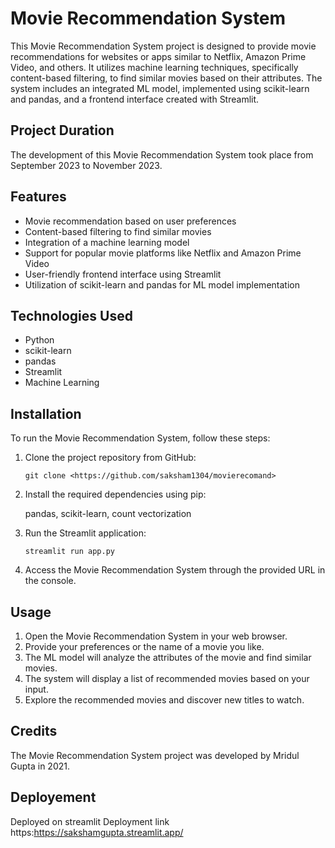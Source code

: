 



# Movie Recommendation System

This Movie Recommendation System project is designed to provide movie recommendations for websites or apps similar to Netflix, Amazon Prime Video, and others. It utilizes machine learning techniques, specifically content-based filtering, to find similar movies based on their attributes. The system includes an integrated ML model, implemented using scikit-learn and pandas, and a frontend interface created with Streamlit.

## Project Duration

The development of this Movie Recommendation System took place from September 2023 to November 2023.

## Features

- Movie recommendation based on user preferences
- Content-based filtering to find similar movies
- Integration of a machine learning model
- Support for popular movie platforms like Netflix and Amazon Prime Video
- User-friendly frontend interface using Streamlit
- Utilization of scikit-learn and pandas for ML model implementation

## Technologies Used

- Python
- scikit-learn
- pandas
- Streamlit
- Machine Learning

## Installation

To run the Movie Recommendation System, follow these steps:

1. Clone the project repository from GitHub:

   ```
   git clone <https://github.com/saksham1304/movierecomand>
   ```

2. Install the required dependencies using pip:

   pandas,
   scikit-learn,
   count vectorization

3. Run the Streamlit application:

   ```
   streamlit run app.py
   ```

4. Access the Movie Recommendation System through the provided URL in the console.

## Usage

1. Open the Movie Recommendation System in your web browser.
2. Provide your preferences or the name of a movie you like.
3. The ML model will analyze the attributes of the movie and find similar movies.
4. The system will display a list of recommended movies based on your input.
5. Explore the recommended movies and discover new titles to watch.

## Credits

The Movie Recommendation System project was developed by Mridul Gupta in 2021. 

## Deployement

Deployed on streamlit
Deployment link
https:https://sakshamgupta.streamlit.app/

